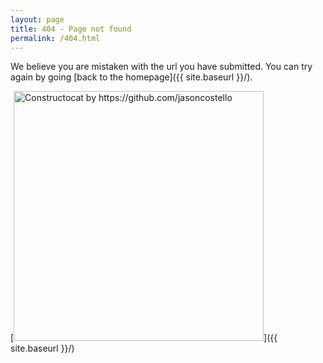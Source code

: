 ```yaml
---
layout: page
title: 404 - Page not found
permalink: /404.html
---
```


We believe you are mistaken with the url you have submitted. You can try again by going [back to the homepage]({{ site.baseurl }}/).

[<img src="{{ site.baseurl }}/images/404.jpg" alt="Constructocat by https://github.com/jasoncostello" style="width: 400px;"/>]({{ site.baseurl }}/)
